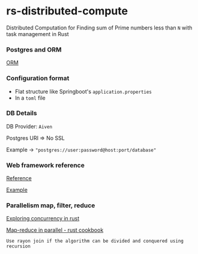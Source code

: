 # rs-distributed-compute
Distributed Computation for Finding sum of Prime numbers less than `N` with task management in Rust

### Postgres and ORM

[ORM](https://www.sea-ql.org/SeaORM/docs/index/)

### Configuration format 

- Flat structure like Springboot's `application.properties`
- In a `toml` file

### DB Details

DB Provider: `Aiven`

Postgres URI => No SSL 

Example -> `"postgres://user:password@host:port/database"`

### Web framework reference

[Reference](https://docs.rs/axum/0.7.6/axum/index.html)

[Example](https://github.com/tokio-rs/axum/tree/main/examples)

### Parallelism map, filter, reduce 

[Exploring concurrency in rust](https://codedamn.com/news/rust/advanced-concurrency-rust-exploring-parallelism-rayon)

[Map-reduce in parallel - rust cookbook](https://github.com/rust-lang-nursery/rust-cookbook/blob/master/src/concurrency/parallel/rayon-map-reduce.md)

`Use rayon join if the algorithm can be divided and conquered using recursion`